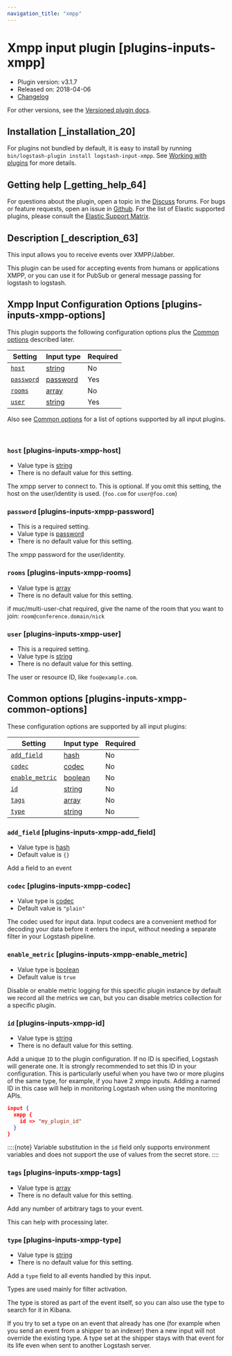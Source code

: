 ```yaml
---
navigation_title: "xmpp"
---
```


# Xmpp input plugin [plugins-inputs-xmpp]


* Plugin version: v3.1.7
* Released on: 2018-04-06
* [Changelog](https://github.com/logstash-plugins/logstash-input-xmpp/blob/v3.1.7/CHANGELOG.md)

For other versions, see the [Versioned plugin docs](https://www.elastic.co/guide/en/logstash-versioned-plugins/current/input-xmpp-index.md).

## Installation [_installation_20]

For plugins not bundled by default, it is easy to install by running `bin/logstash-plugin install logstash-input-xmpp`. See [Working with plugins](https://www.elastic.co/guide/en/logstash/current/working-with-plugins.html) for more details.


## Getting help [_getting_help_64]

For questions about the plugin, open a topic in the [Discuss](http://discuss.elastic.co) forums. For bugs or feature requests, open an issue in [Github](https://github.com/logstash-plugins/logstash-input-xmpp). For the list of Elastic supported plugins, please consult the [Elastic Support Matrix](https://www.elastic.co/support/matrix#logstash_plugins).


## Description [_description_63]

This input allows you to receive events over XMPP/Jabber.

This plugin can be used for accepting events from humans or applications XMPP, or you can use it for PubSub or general message passing for logstash to logstash.


## Xmpp Input Configuration Options [plugins-inputs-xmpp-options]

This plugin supports the following configuration options plus the [Common options](plugins-inputs-xmpp.md#plugins-inputs-xmpp-common-options) described later.

| Setting | Input type | Required |
| --- | --- | --- |
| [`host`](plugins-inputs-xmpp.md#plugins-inputs-xmpp-host) | [string](introduction.md#string) | No |
| [`password`](plugins-inputs-xmpp.md#plugins-inputs-xmpp-password) | [password](introduction.md#password) | Yes |
| [`rooms`](plugins-inputs-xmpp.md#plugins-inputs-xmpp-rooms) | [array](introduction.md#array) | No |
| [`user`](plugins-inputs-xmpp.md#plugins-inputs-xmpp-user) | [string](introduction.md#string) | Yes |

Also see [Common options](plugins-inputs-xmpp.md#plugins-inputs-xmpp-common-options) for a list of options supported by all input plugins.

 

### `host` [plugins-inputs-xmpp-host]

* Value type is [string](introduction.md#string)
* There is no default value for this setting.

The xmpp server to connect to. This is optional. If you omit this setting, the host on the user/identity is used. (`foo.com` for `user@foo.com`)


### `password` [plugins-inputs-xmpp-password]

* This is a required setting.
* Value type is [password](introduction.md#password)
* There is no default value for this setting.

The xmpp password for the user/identity.


### `rooms` [plugins-inputs-xmpp-rooms]

* Value type is [array](introduction.md#array)
* There is no default value for this setting.

if muc/multi-user-chat required, give the name of the room that you want to join: `room@conference.domain/nick`


### `user` [plugins-inputs-xmpp-user]

* This is a required setting.
* Value type is [string](introduction.md#string)
* There is no default value for this setting.

The user or resource ID, like `foo@example.com`.



## Common options [plugins-inputs-xmpp-common-options]

These configuration options are supported by all input plugins:

| Setting | Input type | Required |
| --- | --- | --- |
| [`add_field`](plugins-inputs-xmpp.md#plugins-inputs-xmpp-add_field) | [hash](https://www.elastic.co/guide/en/logstash/current/configuration-file-structure.html#hash) | No |
| [`codec`](plugins-inputs-xmpp.md#plugins-inputs-xmpp-codec) | [codec](https://www.elastic.co/guide/en/logstash/current/configuration-file-structure.html#codec) | No |
| [`enable_metric`](plugins-inputs-xmpp.md#plugins-inputs-xmpp-enable_metric) | [boolean](https://www.elastic.co/guide/en/logstash/current/configuration-file-structure.html#boolean) | No |
| [`id`](plugins-inputs-xmpp.md#plugins-inputs-xmpp-id) | [string](https://www.elastic.co/guide/en/logstash/current/configuration-file-structure.html#string) | No |
| [`tags`](plugins-inputs-xmpp.md#plugins-inputs-xmpp-tags) | [array](https://www.elastic.co/guide/en/logstash/current/configuration-file-structure.html#array) | No |
| [`type`](plugins-inputs-xmpp.md#plugins-inputs-xmpp-type) | [string](https://www.elastic.co/guide/en/logstash/current/configuration-file-structure.html#string) | No |

### `add_field` [plugins-inputs-xmpp-add_field]

* Value type is [hash](https://www.elastic.co/guide/en/logstash/current/configuration-file-structure.html#hash)
* Default value is `{}`

Add a field to an event


### `codec` [plugins-inputs-xmpp-codec]

* Value type is [codec](https://www.elastic.co/guide/en/logstash/current/configuration-file-structure.html#codec)
* Default value is `"plain"`

The codec used for input data. Input codecs are a convenient method for decoding your data before it enters the input, without needing a separate filter in your Logstash pipeline.


### `enable_metric` [plugins-inputs-xmpp-enable_metric]

* Value type is [boolean](https://www.elastic.co/guide/en/logstash/current/configuration-file-structure.html#boolean)
* Default value is `true`

Disable or enable metric logging for this specific plugin instance by default we record all the metrics we can, but you can disable metrics collection for a specific plugin.


### `id` [plugins-inputs-xmpp-id]

* Value type is [string](https://www.elastic.co/guide/en/logstash/current/configuration-file-structure.html#string)
* There is no default value for this setting.

Add a unique `ID` to the plugin configuration. If no ID is specified, Logstash will generate one. It is strongly recommended to set this ID in your configuration. This is particularly useful when you have two or more plugins of the same type, for example, if you have 2 xmpp inputs. Adding a named ID in this case will help in monitoring Logstash when using the monitoring APIs.

```json
input {
  xmpp {
    id => "my_plugin_id"
  }
}
```

::::{note} 
Variable substitution in the `id` field only supports environment variables and does not support the use of values from the secret store.
::::



### `tags` [plugins-inputs-xmpp-tags]

* Value type is [array](https://www.elastic.co/guide/en/logstash/current/configuration-file-structure.html#array)
* There is no default value for this setting.

Add any number of arbitrary tags to your event.

This can help with processing later.


### `type` [plugins-inputs-xmpp-type]

* Value type is [string](https://www.elastic.co/guide/en/logstash/current/configuration-file-structure.html#string)
* There is no default value for this setting.

Add a `type` field to all events handled by this input.

Types are used mainly for filter activation.

The type is stored as part of the event itself, so you can also use the type to search for it in Kibana.

If you try to set a type on an event that already has one (for example when you send an event from a shipper to an indexer) then a new input will not override the existing type. A type set at the shipper stays with that event for its life even when sent to another Logstash server.



